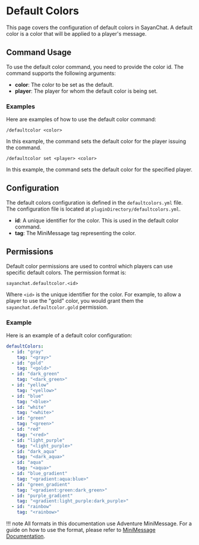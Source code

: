 # Default Colors

This page covers the configuration of default colors in SayanChat. A default color is a color that will be applied to a player's message.

## Command Usage

To use the default color command, you need to provide the color id. The command supports the following arguments:

- **color**: The color to be set as the default.
- **player**: The player for whom the default color is being set.

### Examples

Here are examples of how to use the default color command:

```plaintext
/defaultcolor <color>
```

In this example, the command sets the default color for the player issuing the command.

```plaintext
/defaultcolor set <player> <color>
```

In this example, the command sets the default color for the specified player.

## Configuration

The default colors configuration is defined in the `defaultcolors.yml` file. The configuration file is located at `pluginDirectory/defaultcolors.yml`.

- **id**: A unique identifier for the color. This is used in the default color command.
- **tag**: The MiniMessage tag representing the color.

## Permissions

Default color permissions are used to control which players can use specific default colors. The permission format is:

```plaintext
sayanchat.defaultcolor.<id>
```

Where `<id>` is the unique identifier for the color. For example, to allow a player to use the "gold" color, you would grant them the `sayanchat.defaultcolor.gold` permission.

### Example

Here is an example of a default color configuration:

```yaml
defaultColors:
  - id: "gray"
    tag: "<gray>"
  - id: "gold"
    tag: "<gold>"
  - id: "dark_green"
    tag: "<dark_green>"
  - id: "yellow"
    tag: "<yellow>"
  - id: "blue"
    tag: "<blue>"
  - id: "white"
    tag: "<white>"
  - id: "green"
    tag: "<green>"
  - id: "red"
    tag: "<red>"
  - id: "light_purple"
    tag: "<light_purple>"
  - id: "dark_aqua"
    tag: "<dark_aqua>"
  - id: "aqua"
    tag: "<aqua>"
  - id: "blue_gradient"
    tag: "<gradient:aqua:blue>"
  - id: "green_gradient"
    tag: "<gradient:green:dark_green>"
  - id: "purple_gradient"
    tag: "<gradient:light_purple:dark_purple>"
  - id: "rainbow"
    tag: "<rainbow>"
```

!!! note
    All formats in this documentation use Adventure MiniMessage. For a guide on how to use the format, please refer to [MiniMessage Documentation](https://docs.advntr.dev/minimessage/index.html).